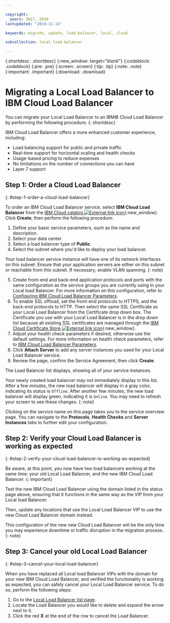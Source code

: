 ```yaml
---

copyright:
  years: 2017, 2018
lastupdated: "2019-11-14"

keywords: migrate, update, load balancer, local, cloud

subcollection: local-load-balancer

---
```


{:shortdesc: .shortdesc}
{:new_window: target="_blank_"}
{:codeblock: .codeblock}
{:pre: .pre}
{:screen: .screen}
{:tip: .tip}
{:note: .note}
{:important: .important}
{:download: .download}

# Migrating a Local Load Balancer to IBM Cloud Load Balancer

You can migrate your Local Load Balancer to an IBM© Cloud Load Balancer by performing the following procedure.
{: shortdesc}

IBM Cloud Load Balancer offers a more enhanced customer experience, including:

* Load balancing support for public and private traffic
* Real-time support for horizontal scaling and health checks
* Usage-based pricing to reduce expenses
* No limitations on the number of connections you can have
* Layer 7 support

## Step 1: Order a Cloud Load Balancer
{: #step-1-order-a-cloud-load-balancer}

To order an IBM Cloud Load Balancer service, select **IBM Cloud Load Balancer** from the [IBM Cloud catalog  ![External link icon](../../icons/launch-glyph.svg "External link icon")]( https://cloud.ibm.com/catalog/infrastructure/load-balancer-group){:new_window}. Click **Create**, then perform the following procedure:

1. Define your basic service parameters, such as the name and description.
2. Select your data center.
3. Select a load balancer type of **Public**.
4. Select the subnet where you'd like to deploy your load balancer.

  Your load balancer service instance will have one of its network interfaces on this subnet. Ensure that your application servers are either on this subnet or reachable from this subnet. If necessary, enable VLAN spanning.
  {: note}

5. Create front-end and back-end application protocols and ports with the same configuration as the service groups you are currently using in your Local load Balancer. For more information on this configuration, refer to [Configuring IBM Cloud Load Balancer Parameters](/docs/loadbalancer-service?topic=loadbalancer-service-configure-load-balancing-parameters-and-place-order).
6. To enable SSL offload, set the front-end protocols to HTTPS, and the back-end protocols to HTTP. Then select the same SSL Certificate as your Local Load Balancer from the Certificate drop down box. The Certificate you use with your Local Load Balancer is in the drop down list because all existing SSL certificates are managed through the [IBM Cloud Certificate Store  ![External link icon](../../icons/launch-glyph.svg "External link icon")](https://cloud.ibm.com/classic/security/sslcerts){:new_window}.
7. Adjust your health check parameters if desired, otherwise use the default settings. For more information on health check parameters, refer to [IBM Cloud Load Balancer Parameters](/docs/loadbalancer-service?topic=loadbalancer-service-configure-load-balancing-parameters-and-place-order#step-2-configuring-health-checks).
8. Click **Attach Server** to add any server instances you used for your Local Load Balancer service.
9. Review the page, confirm the Service Agreement, then click **Create**.

The Load Balancer list displays, showing all of your service instances.

Your newly created load balancer may not immediately display in this list. After a few minutes, the new load balancer will display in a gray color, indicating its status is `Offline`. After another few minutes, the new load balancer will display green, indicating it is `Online`. You may need to refresh your screen to see these changes.
{: note}

Clicking on the service name on this page takes you to the service overview page. You can navigate to the **Protocols**, **Health Checks** and **Server Instances** tabs to further edit your configuration.

## Step 2: Verify your Cloud Load Balancer is working as expected
{: #step-2-verify-your-cloud-load-balancer-is-working-as-expected}

Be aware, at this point, you now have two load balancers working at the same time: your old Local Load Balancer, and the new IBM Cloud Load Balancer.
{: important}

Test the new IBM Cloud Load Balancer using the domain listed in the status page above, ensuring that it functions in the same way as the VIP from your Local load Balancer.

Then, update any locations that use the Local Load Balancer VIP to use the new Cloud Load Balancer domain instead.

This configuration of the new new Cloud Load Balancer will be the only time you may experience downtime or traffic disruption in the migration process.
{: note}

## Step 3: Cancel your old Local Load Balancer
{: #step-3-cancel-your-local-load-balancer}

When you have replaced all Local load Balancer VIPs with the domain for your new IBM Cloud Load Balancer, and verified the functionality is working as expected, you can safely cancel your Local Load Balancer service. To do so, perform the following steps:

1. Go to the [Local Load Balancer list page](https://cloud.ibm.com/classic/network/loadbalancing/local).
2. Locate the Load Balancer you would like to delete and expand the arrow next to it.
3. Click the red **X** at the end of the row to cancel the Load Balancer.

